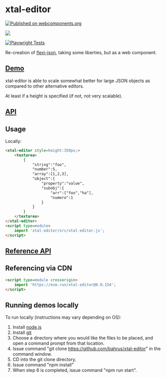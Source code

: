 # xtal-editor

[![Published on webcomponents.org](https://img.shields.io/badge/webcomponents.org-published-blue.svg)](https://www.webcomponents.org/element/bahrus/xtal-editor)

<a href="https://nodei.co/npm/xtal-editor/"><img src="https://nodei.co/npm/xtal-editor.png"></a>


[![Playwright Tests](https://github.com/bahrus/xtal-editor/actions/workflows/CI.yml/badge.svg?branch=baseline)](https://github.com/bahrus/xtal-editor/actions/workflows/CI.yml)

Re-creation of [flexi-json](http://www.daviddurman.com/flexi-json-editor/jsoneditor.html), taking some liberties, but as a web component.


## [Demo](https://json-editor-pwa.bahrus.workers.dev/)

xtal-editor is able to scale somewhat better for large JSON objects as compared to other alternative editors.

At least if a height is specified (if not, not very scalable).

## [API](https://cf-sw.bahrus.workers.dev/?href=https%3A%2F%2Fcdn.jsdelivr.net%2Fnpm%2Fxtal-editor%400.0.159%2Fcustom-elements.json&stylesheet=https%3A%2F%2Fcdn.jsdelivr.net%2Fnpm%2Fwc-info%2Fsimple-ce-style.css&embedded=false&tags=&ts=0.0.159&tocXSLT=https%3A%2F%2Fcdn.jsdelivr.net%2Fnpm%2Fwc-info%2Ftoc.xsl)

## Usage

Locally:

```html
<xtal-editor style=height:350px;>
    <textarea>
        {
            "string":"foo",
            "number":5,
            "array":[1,2,3],
            "object":{
                "property":"value",
                "subobj":{
                    "arr":["foo","ha"],
                    "numero":1
                }
            }
        }
    </textarea>
</xtal-editor>
<script type=module>
    import 'xtal-editor/src/xtal-editor.js';
</script>
```

## [Reference API](https://bahrus.github.io/wc-info/cdn-base.html?npmPackage=xtal-editor@0.0.46)

## Referencing via CDN

```html
<script type=module crossorigin>
    import 'https://esm.run/xtal-editor@0.0.154';
</script>
```


## Running demos locally

To run locally (instructions may vary depending on OS):

1.  Install [node.js](https://nodejs.org/)
2.  Install [git](https://git-scm.com/book/en/v2/Getting-Started-Installing-Git)
3.  Choose a directory where you would like the files to be placed, and open a command prompt from that location.
4.  Issue command "git clone https://github.com/bahrus/xtal-editor" in the command window.
5.  CD into the git clone directory.
6.  Issue command "npm install"
7.  When step 6 is completed, issue command "npm run start".




